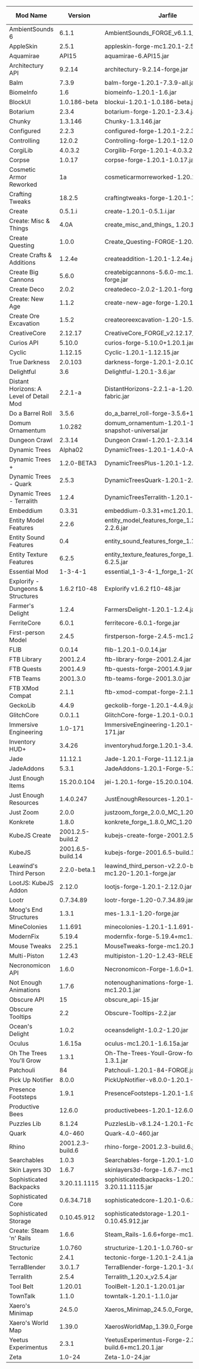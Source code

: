 | Mod Name | Version | Jarfile | Curseforge URL | Modrinth URL | GitHub URL |
| -------- | ------- | ------- | -------------- | ------------ | ---------- |
| AmbientSounds 6 | 6.1.1 | AmbientSounds_FORGE_v6.1.1_mc1.20.1.jar
| AppleSkin | 2.5.1 | appleskin-forge-mc1.20.1-2.5.1.jar
| Aquamirae | API15 | aquamirae-6.API15.jar
| Architectury API | 9.2.14 | architectury-9.2.14-forge.jar
| Balm | 7.3.9 | balm-forge-1.20.1-7.3.9-all.jar
| BiomeInfo | 1.6 | biomeinfo-1.20.1-1.6.jar
| BlockUI | 1.0.186-beta | blockui-1.20.1-1.0.186-beta.jar
| Botarium | 2.3.4 | botarium-forge-1.20.1-2.3.4.jar
| Chunky | 1.3.146 | Chunky-1.3.146.jar
| Configured | 2.2.3 | configured-forge-1.20.1-2.2.3.jar
| Controlling | 12.0.2 | Controlling-forge-1.20.1-12.0.2.jar
| CorgiLib | 4.0.3.2 | Corgilib-Forge-1.20.1-4.0.3.2.jar
| Corpse | 1.0.17 | corpse-forge-1.20.1-1.0.17.jar
| Cosmetic Armor Reworked | 1a | cosmeticarmorreworked-1.20.1-v1a.jar
| Crafting Tweaks | 18.2.5 | craftingtweaks-forge-1.20.1-18.2.5.jar
| Create | 0.5.1.i | create-1.20.1-0.5.1.i.jar
| Create: Misc & Things | 4.0A | create_misc_and_things_ 1.20.1_4.0A.jar
| Create Questing | 1.0.0 | Create_Questing-FORGE-1.20.1-1.0.0.jar
| Create Crafts & Additions | 1.2.4e | createaddition-1.20.1-1.2.4e.jar
| Create Big Cannons | 5.6.0 | createbigcannons-5.6.0-mc.1.20.1-forge.jar
| Create Deco | 2.0.2 | createdeco-2.0.2-1.20.1-forge.jar
| Create: New Age | 1.1.2 | create-new-age-forge-1.20.1-1.1.2.jar
| Create Ore Excavation | 1.5.2 | createoreexcavation-1.20-1.5.2.jar
| CreativeCore | 2.12.17 | CreativeCore_FORGE_v2.12.17_mc1.20.1.jar
| Curios API | 5.10.0 | curios-forge-5.10.0+1.20.1.jar
| Cyclic | 1.12.15 | Cyclic-1.20.1-1.12.15.jar
| True Darkness | 2.0.103 | darkness-forge-1.20.1-2.0.103-fork.jar
| Delightful | 3.6 | Delightful-1.20.1-3.6.jar
| Distant Horizons: A Level of Detail Mod | 2.2.1-a | DistantHorizons-2.2.1-a-1.20.1-forge-fabric.jar
| Do a Barrel Roll | 3.5.6 | do_a_barrel_roll-forge-3.5.6+1.20.1.jar
| Domum Ornamentum | 1.0.282 | domum_ornamentum-1.20.1-1.0.282-snapshot-universal.jar
| Dungeon Crawl | 2.3.14 | Dungeon Crawl-1.20.1-2.3.14.jar
| Dynamic Trees | Alpha02 | DynamicTrees-1.20.1-1.4.0-ALPHA02.jar
| Dynamic Trees + | 1.2.0-BETA3 | DynamicTreesPlus-1.20.1-1.2.0-BETA3.jar
| Dynamic Trees - Quark | 2.5.3 | DynamicTreesQuark-1.20.1-2.5.3.jar
| Dynamic Trees - Terralith | 1.2.4 | DynamicTreesTerralith-1.20.1-1.2.4.jar
| Embeddium | 0.3.31 | embeddium-0.3.31+mc1.20.1.jar
| Entity Model Features | 2.2.6 | entity_model_features_forge_1.20.1-2.2.6.jar
| Entity Sound Features | 0.4 | entity_sound_features_forge_1.19.4+-0.4.jar
| Entity Texture Features | 6.2.5 | entity_texture_features_forge_1.20.1-6.2.5.jar
| Essential Mod | 1-3-4-1 | essential_1-3-4-1_forge_1-20-1.jar
| Explorify - Dungeons & Structures | 1.6.2 f10-48 | Explorify v1.6.2 f10-48.jar
| Farmer's Delight | 1.2.4 | FarmersDelight-1.20.1-1.2.4.jar
| FerriteCore | 6.0.1 | ferritecore-6.0.1-forge.jar
| First-person Model | 2.4.5 | firstperson-forge-2.4.5-mc1.20.1.jar
| FLIB | 0.0.14 | flib-1.20.1-0.0.14.jar
| FTB Library | 2001.2.4 | ftb-library-forge-2001.2.4.jar
| FTB Quests | 2001.4.9 | ftb-quests-forge-2001.4.9.jar
| FTB Teams | 2001.3.0 | ftb-teams-forge-2001.3.0.jar
| FTB XMod Compat | 2.1.1 | ftb-xmod-compat-forge-2.1.1.jar
| GeckoLib | 4.4.9 | geckolib-forge-1.20.1-4.4.9.jar
| GlitchCore | 0.0.1.1 | GlitchCore-forge-1.20.1-0.0.1.1.jar
| Immersive Engineering | 1.0-171 | ImmersiveEngineering-1.20.1-10.1.0-171.jar
| Inventory HUD+ | 3.4.26 | inventoryhud.forge.1.20.1-3.4.26.jar
| Jade | 11.12.1 | Jade-1.20.1-Forge-11.12.1.jar
| JadeAddons | 5.3.1 | JadeAddons-1.20.1-Forge-5.3.1.jar
| Just Enough Items | 15.20.0.104 | jei-1.20.1-forge-15.20.0.104.jar
| Just Enough Resources | 1.4.0.247 | JustEnoughResources-1.20.1-1.4.0.247.jar
| Just Zoom | 2.0.0 | justzoom_forge_2.0.0_MC_1.20.1.jar
| Konkrete| 1.8.0 | konkrete_forge_1.8.0_MC_1.20-1.20.1.jar
| KubeJS Create | 2001.2.5-build.2 | kubejs-create-forge-2001.2.5-build.2.jar
| KubeJS | 2001.6.5-build.14 | kubejs-forge-2001.6.5-build.14.jar
| Leawind's Third Person | 2.2.0-beta.1 | leawind_third_person-v2.2.0-beta.1-mc1.20-1.20.1-forge.jar
| LootJS: KubeJS Addon | 2.12.0 | lootjs-forge-1.20.1-2.12.0.jar
| Lootr | 0.7.34.89 | lootr-forge-1.20-0.7.34.89.jar
| Moog's End Structures | 1.3.1 | mes-1.3.1-1.20-forge.jar
| MineColonies | 1.1.691 | minecolonies-1.20.1-1.1.691-snapshot.jar
| ModernFix | 5.19.4 | modernfix-forge-5.19.4+mc1.20.1.jar
| Mouse Tweaks | 2.25.1 | MouseTweaks-forge-mc1.20.1-2.25.1.jar
| Multi-Piston | 1.2.43 | multipiston-1.20-1.2.43-RELEASE.jar
| Necronomicon API | 1.6.0 | Necronomicon-Forge-1.6.0+1.20.1.jar
| Not Enough Animations | 1.7.6 | notenoughanimations-forge-1.7.6-mc1.20.1.jar
| Obscure API | 15 | obscure_api-15.jar
| Obscure Tooltips | 2.2 | Obscure-Tooltips-2.2.jar
| Ocean's Delight | 1.0.2 | oceansdelight-1.0.2-1.20.jar
| Oculus | 1.6.15a | oculus-mc1.20.1-1.6.15a.jar
| Oh The Trees You'll Grow | 1.3.1 | Oh-The-Trees-Youll-Grow-forge-1.20.1-1.3.1.jar
| Patchouli | 84 | Patchouli-1.20.1-84-FORGE.jar
| Pick Up Notifier | 8.0.0 | PickUpNotifier-v8.0.0-1.20.1-Forge.jar
| Presence Footsteps | 1.9.1 | PresenceFootsteps-1.20.1-1.9.1-beta.1.jar
| Productive Bees | 12.6.0 | productivebees-1.20.1-12.6.0.jar
| Puzzles Lib | 8.1.24 | PuzzlesLib-v8.1.24-1.20.1-Forge.jar
| Quark | 4.0-460| Quark-4.0-460.jar
| Rhino | 2001.2.3-build.6 | rhino-forge-2001.2.3-build.6.jar
| Searchables | 1.0.3 | Searchables-forge-1.20.1-1.0.3.jar
| Skin Layers 3D | 1.6.7 | skinlayers3d-forge-1.6.7-mc1.20.1.jar
| Sophisticated Backpacks | 3.20.11.1115 | sophisticatedbackpacks-1.20.1-3.20.11.1115.jar
| Sophisticated Core | 0.6.34.718 | sophisticatedcore-1.20.1-0.6.34.718.jar
| Sophisticated Storage | 0.10.45.912 | sophisticatedstorage-1.20.1-0.10.45.912.jar
| Create: Steam 'n' Rails | 1.6.6 | Steam_Rails-1.6.6+forge-mc1.20.1.jar
| Structurize | 1.0.760 | structurize-1.20.1-1.0.760-snapshot.jar
| Tectonic | 2.4.1 | tectonic-forge-1.20.1-2.4.1.jar
| TerraBlender | 3.0.1.7 | TerraBlender-forge-1.20.1-3.0.1.7.jar
| Terralith | 2.5.4 | Terralith_1.20.x_v2.5.4.jar
| Tool Belt | 1.20.01 | ToolBelt-1.20.1-1.20.01.jar
| TownTalk | 1.1.0 | towntalk-1.20.1-1.1.0.jar
| Xaero's Minimap | 24.5.0 | Xaeros_Minimap_24.5.0_Forge_1.20.jar
| Xaero's World Map | 1.39.0 | XaerosWorldMap_1.39.0_Forge_1.20.jar
| Yeetus Experimentus | 2.3.1 | YeetusExperimentus-Forge-2.3.1-build.6+mc1.20.1.jar
| Zeta | 1.0-24 | Zeta-1.0-24.jar
